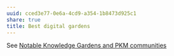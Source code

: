 ```yaml
---
uuid: cced3e77-0e6a-4cd9-a354-1b8473d925c1
share: true
title: Best digital gardens
---
```

See [Notable Knowledge Gardens and PKM communities](../a0dad842-b574-4063-829a-2ca5d59970d8)